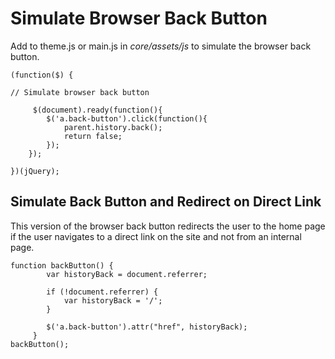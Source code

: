 # Simulate Browser Back Button

Add to theme.js or main.js in *core/assets/js* to simulate the browser back button.

```
(function($) {

// Simulate browser back button

     $(document).ready(function(){
        $('a.back-button').click(function(){
            parent.history.back();
            return false;
        });
    });

})(jQuery);
```


## Simulate Back Button and Redirect on Direct Link

This version of the browser back button redirects the user to the home page if the user navigates to a direct link on the site and not from an internal page.

```
function backButton() {
        var historyBack = document.referrer;

        if (!document.referrer) {
            var historyBack = '/';
        }

        $('a.back-button').attr("href", historyBack);
     }
backButton();
```
